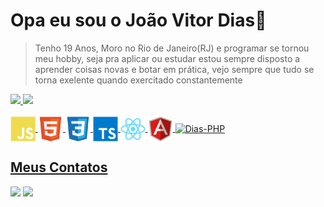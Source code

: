 # Opa eu sou o João Vitor Dias👋
> Tenho 19 Anos, Moro no Rio de Janeiro(RJ) e programar se tornou meu hobby, seja pra aplicar ou estudar estou sempre disposto a aprender coisas novas e botar em prática, vejo sempre que tudo se torna exelente quando exercitado constantemente

 <div>
  <a href="https://github.com/DiasJZ">
  <img height="150em" src="https://github-readme-stats.vercel.app/api?username=DiasJZ&show_icons=true&theme=dark&include_all_commits=true&count_private=true"/>
  <img height="150em" src="https://github-readme-stats.vercel.app/api/top-langs/?username=DiasJZ&layout=compact&langs_count=7&theme=dark"/>
</div>

<div style="display: inline_block"><br>
<img align="center" alt="Dias-Js" height="40" width="40" src="https://raw.githubusercontent.com/devicons/devicon/master/icons/javascript/javascript-plain.svg">
<img align="center" alt="Dias-HTML" height="40" width="40" src="https://raw.githubusercontent.com/devicons/devicon/master/icons/html5/html5-original.svg">
<img align="center" alt="Dias-Css" height="40" width="40" src="https://raw.githubusercontent.com/devicons/devicon/master/icons/css3/css3-original.svg">
<img align="center" alt="Dias-Typescript" height="40" width="40" src="https://github.com/devicons/devicon/blob/v2.14.0/icons/typescript/typescript-original.svg">
<img align="center" alt="Dias-React" height="40" width="40" src="https://github.com/devicons/devicon/blob/v2.14.0/icons/react/react-original.svg">
 <img align="center" alt="Dias-React" height="40" width="40" src="https://github.com/devicons/devicon/blob/v2.14.0/icons/angularjs/angularjs-original.svg">
<img align="center" alt="Dias-PHP" height="40" width="40" src="https://upload.wikimedia.org/wikipedia/commons/thumb/2/27/PHP-logo.svg/711px-PHP-logo.svg.png">

## Meus Contatos
<a href="https://www.instagram.com/diasz_jao/" target="_blank"><img src="https://img.shields.io/badge/-Instagram-%23E4405F?style=for-the-badge&logo=instagram&logoColor=white" target="_blank"></a>
 <a href="https://www.linkedin.com/in/jo%C3%A3o-vitor-dias-51b54925b/" target="_blank"><img src="https://img.shields.io/badge/LinkedIn-0077B5?style=for-the-badge&logo=linkedin&logoColor=white" target="_blank"></a>
<!---
DiasZinX/DiasZinX is a ✨ special ✨ repository because its `README.md` (this file) appears on your GitHub profile.
You can click the Preview link to take a look at your changes.
--->
